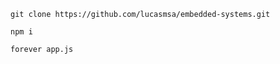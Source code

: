 ```
git clone https://github.com/lucasmsa/embedded-systems.git
```

```
npm i
```

```
forever app.js
```
